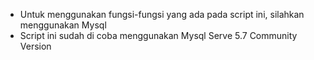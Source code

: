 - Untuk menggunakan fungsi-fungsi yang ada pada script ini, silahkan menggunakan Mysql
- Script ini sudah di coba menggunakan Mysql Serve 5.7 Community Version

